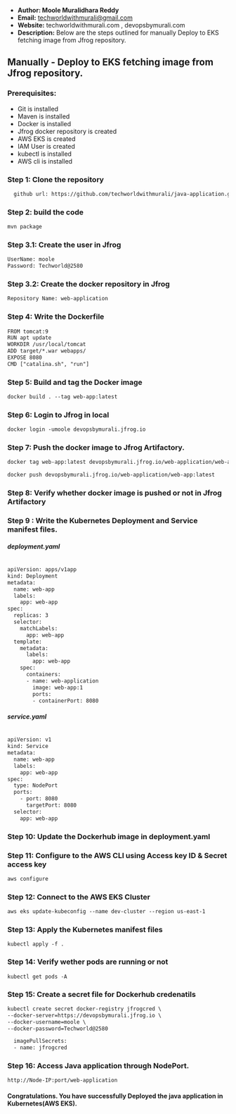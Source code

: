 + <b>Author: Moole Muralidhara Reddy</b></br>
+ <b>Email:</b> techworldwithmurali@gmail.com</br>
+ <b>Website:</b> techworldwithmurali.com , devopsbymurali.com</br>
+ <b>Description:</b> Below are the steps outlined for manually Deploy to EKS fetching image from Jfrog repository.</br>

## Manually - Deploy to EKS fetching image from Jfrog repository.

### Prerequisites:
+ Git is installed
+ Maven is installed
+ Docker is installed
+ Jfrog docker repository is created
+ AWS EKS is created
+ IAM User is created
+ kubectl is installed
+ AWS cli is installed

### Step 1: Clone the repository
  
```xml
  github url: https://github.com/techworldwithmurali/java-application.git 
```
### Step 2: build the code
```xml
mvn package
```
### Step 3.1: Create the user in Jfrog
```xml
UserName: moole
Password: Techworld@2580
```
### Step 3.2: Create the docker repository in Jfrog
```xml
Repository Name: web-application
```
### Step 4: Write the Dockerfile
```xml
FROM tomcat:9
RUN apt update
WORKDIR /usr/local/tomcat
ADD target/*.war webapps/
EXPOSE 8080
CMD ["catalina.sh", "run"]
```
### Step 5: Build and tag the Docker image
```xml
docker build . --tag web-app:latest
```
### Step 6: Login to Jfrog in local
```xml
docker login -umoole devopsbymurali.jfrog.io
```
### Step 7: Push the docker image to Jfrog Artifactory.
```xml
docker tag web-app:latest devopsbymurali.jfrog.io/web-application/web-app:latest

docker push devopsbymurali.jfrog.io/web-application/web-app:latest
```
### Step 8: Verify whether docker image is pushed or not in Jfrog Artifactory
### Step 9 : Write the Kubernetes Deployment and Service manifest files.
##### deployment.yaml
```xml

apiVersion: apps/v1app
kind: Deployment
metadata:
  name: web-app
  labels:
    app: web-app
spec:
  replicas: 3
  selector:
    matchLabels:
      app: web-app
  template:
    metadata:
      labels:
        app: web-app
    spec:
      containers:
      - name: web-application
        image: web-app:1
        ports:
        - containerPort: 8080
```
##### service.yaml
```xml

apiVersion: v1
kind: Service
metadata:
  name: web-app
  labels:
    app: web-app
spec:
  type: NodePort
  ports:  
    - port: 8080
      targetPort: 8080
  selector:
    app: web-app
```
### Step 10: Update the Dockerhub image in deployment.yaml
### Step 11: Configure  to the AWS CLI using Access key ID & Secret access key
```xml
aws configure
```
### Step 12: Connect to the AWS EKS Cluster
```xml
aws eks update-kubeconfig --name dev-cluster --region us-east-1
````
### Step 13: Apply the Kubernetes manifest files
```
kubectl apply -f .
```
### Step 14: Verify wether pods are running or not
```
kubectl get pods -A
```
### Step 15: Create a secret file for Dockerhub credenatils
```xml
kubectl create secret docker-registry jfrogcred \
--docker-server=https://devopsbymurali.jfrog.io \
--docker-username=moole \
--docker-password=Techworld@2580
```
```xml
  imagePullSecrets:
  - name: jfrogcred

```
### Step 16: Access Java application through NodePort.
```
http://Node-IP:port/web-application
```


#### Congratulations. You have successfully Deployed the java application in Kubernetes(AWS EKS).
